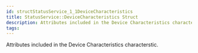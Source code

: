 ```yaml
---
id: structStatusService_1_1DeviceCharacteristics
title: StatusService::DeviceCharacteristics Struct
description: Attributes included in the Device Characteristics characterstic.
tags:
---
```

Attributes included in the Device Characteristics characterstic.




